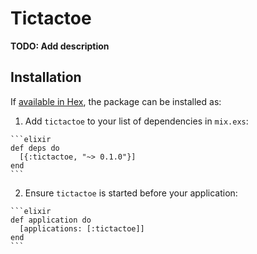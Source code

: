 # Tictactoe

**TODO: Add description**

## Installation

If [available in Hex](https://hex.pm/docs/publish), the package can be installed as:

  1. Add `tictactoe` to your list of dependencies in `mix.exs`:

    ```elixir
    def deps do
      [{:tictactoe, "~> 0.1.0"}]
    end
    ```

  2. Ensure `tictactoe` is started before your application:

    ```elixir
    def application do
      [applications: [:tictactoe]]
    end
    ```

